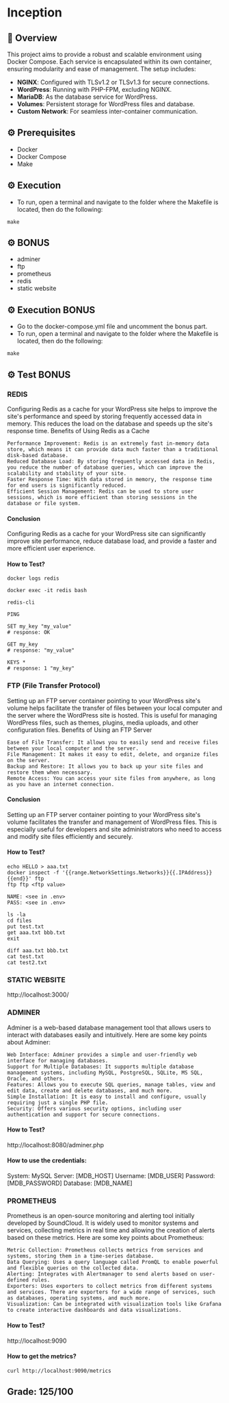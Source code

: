 # Inception

## 🌟 Overview

This project aims to provide a robust and scalable environment using Docker Compose. 
Each service is encapsulated within its own container, ensuring modularity and ease of management. 
The setup includes:

- **NGINX**: Configured with TLSv1.2 or TLSv1.3 for secure connections.
- **WordPress**: Running with PHP-FPM, excluding NGINX.
- **MariaDB**: As the database service for WordPress.
- **Volumes**: Persistent storage for WordPress files and database.
- **Custom Network**: For seamless inter-container communication.

## ⚙️ Prerequisites

- Docker
- Docker Compose
- Make

## ⚙️ Execution

- To run, open a terminal and navigate to the folder where the Makefile is located, then do the following: 
```shell
make
```

## ⚙️ BONUS

- adminer
- ftp
- prometheus
- redis
- static website

## ⚙️ Execution BONUS

- Go to the docker-compose.yml file and uncomment the bonus part.
- To run, open a terminal and navigate to the folder where the Makefile is located, then do the following:
```shell
make
```

## ⚙️ Test BONUS

### REDIS

Configuring Redis as a cache for your WordPress site helps to improve the site's performance and speed by storing frequently accessed data in memory. This reduces the load on the database and speeds up the site's response time.
Benefits of Using Redis as a Cache

    Performance Improvement: Redis is an extremely fast in-memory data store, which means it can provide data much faster than a traditional disk-based database.
    Reduced Database Load: By storing frequently accessed data in Redis, you reduce the number of database queries, which can improve the scalability and stability of your site.
    Faster Response Time: With data stored in memory, the response time for end users is significantly reduced.
    Efficient Session Management: Redis can be used to store user sessions, which is more efficient than storing sessions in the database or file system.

#### Conclusion

Configuring Redis as a cache for your WordPress site can significantly improve site performance, reduce database load, and provide a faster and more efficient user experience.

#### How to Test?

```shell
docker logs redis

docker exec -it redis bash

redis-cli

PING
```
```shell
SET my_key "my_value"
# response: OK

GET my_key
# response: "my_value"

KEYS *
# response: 1 "my_key"
```

### FTP (File Transfer Protocol)

Setting up an FTP server container pointing to your WordPress site's volume helps facilitate the transfer of files between your local computer and the server where the WordPress site is hosted. This is useful for managing WordPress files, such as themes, plugins, media uploads, and other configuration files.
Benefits of Using an FTP Server

    Ease of File Transfer: It allows you to easily send and receive files between your local computer and the server.
    File Management: It makes it easy to edit, delete, and organize files on the server.
    Backup and Restore: It allows you to back up your site files and restore them when necessary.
    Remote Access: You can access your site files from anywhere, as long as you have an internet connection.

#### Conclusion

Setting up an FTP server container pointing to your WordPress site's volume facilitates the transfer and management of WordPress files. This is especially useful for developers and site administrators who need to access and modify site files efficiently and securely.

#### How to Test?

```shell
echo HELLO > aaa.txt
docker inspect -f '{{range.NetworkSettings.Networks}}{{.IPAddress}}{{end}}' ftp
ftp ftp <ftp value>
```

```shell
NAME: <see in .env>
PASS: <see in .env>
```

```shell
ls -la
cd files
put test.txt
get aaa.txt bbb.txt
exit
```

```shell
diff aaa.txt bbb.txt
cat test.txt
cat test2.txt
```

### STATIC WEBSITE

http://localhost:3000/


### ADMINER

Adminer is a web-based database management tool that allows users to interact with databases easily and intuitively. Here are some key points about Adminer:

    Web Interface: Adminer provides a simple and user-friendly web interface for managing databases.
    Support for Multiple Databases: It supports multiple database management systems, including MySQL, PostgreSQL, SQLite, MS SQL, Oracle, and others.
    Features: Allows you to execute SQL queries, manage tables, view and edit data, create and delete databases, and much more.
    Simple Installation: It is easy to install and configure, usually requiring just a single PHP file.
    Security: Offers various security options, including user authentication and support for secure connections.

#### How to Test?

http://localhost:8080/adminer.php

#### How to use the credentials:

System:    MySQL
Server:    [MDB_HOST]
Username:  [MDB_USER]
Password:  [MDB_PASSWORD]
Database:  [MDB_NAME]

### PROMETHEUS

Prometheus is an open-source monitoring and alerting tool initially developed by SoundCloud. It is widely used to monitor systems and services, collecting metrics in real time and allowing the creation of alerts based on these metrics. Here are some key points about Prometheus:

    Metric Collection: Prometheus collects metrics from services and systems, storing them in a time-series database.
    Data Querying: Uses a query language called PromQL to enable powerful and flexible queries on the collected data.
    Alerting: Integrates with Alertmanager to send alerts based on user-defined rules.
    Exporters: Uses exporters to collect metrics from different systems and services. There are exporters for a wide range of services, such as databases, operating systems, and much more.
    Visualization: Can be integrated with visualization tools like Grafana to create interactive dashboards and data visualizations.

#### How to Test?

http://localhost:9090

#### How to get the metrics?

```shell
curl http://localhost:9090/metrics
```

## Grade: 125/100